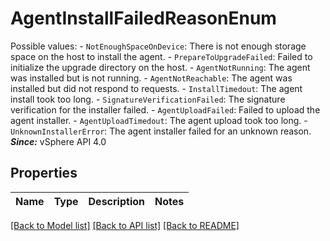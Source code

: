 # AgentInstallFailedReasonEnum

Possible values: - `NotEnoughSpaceOnDevice`: There is not enough storage space on the host to install the agent. - `PrepareToUpgradeFailed`: Failed to initialize the upgrade directory on the host. - `AgentNotRunning`: The agent was installed but is not running. - `AgentNotReachable`: The agent was installed but did not respond to requests. - `InstallTimedout`: The agent install took too long. - `SignatureVerificationFailed`: The signature verification for the installer failed. - `AgentUploadFailed`: Failed to upload the agent installer. - `AgentUploadTimedout`: The agent upload took too long. - `UnknownInstallerError`: The agent installer failed for an unknown reason.    ***Since:*** vSphere API 4.0 

## Properties
Name | Type | Description | Notes
------------ | ------------- | ------------- | -------------

[[Back to Model list]](../README.md#documentation-for-models) [[Back to API list]](../README.md#documentation-for-api-endpoints) [[Back to README]](../README.md)


